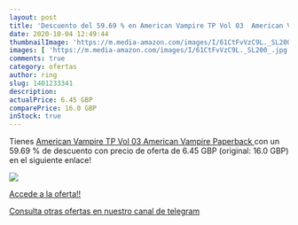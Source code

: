 ```yaml
---
layout: post
title: 'Descuento del 59.69 % en American Vampire TP Vol 03  American Vam'
date: 2020-10-04 12:49:44
thumbnailImage: 'https://m.media-amazon.com/images/I/61CtFvVzC9L._SL200_.jpg'
images: [ 'https://m.media-amazon.com/images/I/61CtFvVzC9L._SL200_.jpg' ]
comments: true
category: ofertas
author: ring
slug: 1401233341
description:
actualPrice: 6.45 GBP
comparePrice: 16.0 GBP
inStock: true
---
```


Tienes [American Vampire TP Vol 03  American Vampire  Paperback  ](https://www.amazon.co.uk/dp/1401233341/?tag=redken01-21) con un 59.69 % de descuento con precio de oferta de 6.45 GBP (original: 16.0 GBP) en el siguiente enlace!

[![](https://m.media-amazon.com/images/I/61CtFvVzC9L._SL200_.jpg)](https://www.amazon.co.uk/dp/1401233341/?tag=redken01-21)

[Accede a la oferta!!](https://www.amazon.co.uk/dp/1401233341/?tag=redken01-21)

[Consulta otras ofertas en nuestro canal de telegram](https://t.me/s/ofertas25)
